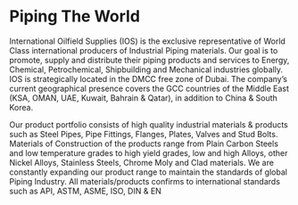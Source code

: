 # Piping The World

International Oilfield Supplies (IOS) is the exclusive representative of World Class international producers of Industrial Piping materials. Our goal is to promote, supply and distribute their piping products and services to Energy, Chemical, Petrochemical, Shipbuilding and Mechanical industries globally. IOS is strategically located in the DMCC free zone of Dubai. The company’s current geographical presence covers the GCC countries of the Middle East (KSA, OMAN, UAE, Kuwait, Bahrain & Qatar), in addition to China & South Korea.

Our product portfolio consists of high quality industrial materials & products such as Steel Pipes, Pipe Fittings, Flanges, Plates, Valves and Stud Bolts. Materials of Construction of the products range from Plain Carbon Steels and low temperature grades to high yield grades, low and high Alloys, other Nickel Alloys, Stainless Steels, Chrome Moly and Clad materials. We are constantly expanding our product range to maintain the standards of global Piping Industry. All materials/products confirms to international standards such as API, ASTM, ASME, ISO, DIN & EN
